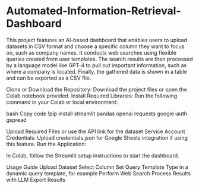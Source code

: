 # Automated-Information-Retrieval-Dashboard

This project features an AI-based dashboard that enables users to upload datasets in CSV format and choose a specific column they want to focus on, such as company names. 
It conducts web searches using flexible queries created from user templates. 
The search results are then processed by a language model like GPT-4 to pull out important information, such as where a company is located. Finally, the gathered data is shown in a table and can be exported as a CSV file.

Clone or Download the Repository:
Download the project files or open the Colab notebook provided.
Install Required Libraries: Run the following command in your Colab or local environment:

bash
Copy code
!pip install streamlit pandas openai requests google-auth gspread


Upload Required Files or use the API link for the dataset
Service Account Credentials: Upload credentials.json for Google Sheets integration if using this feature.
Run the Application:

In Colab, follow the Streamlit setup instructions to start the dashboard.

Usage Guide
Upload Dataset
Select Column
Set Query Template
Type in a dynamic query template, for example
Perform Web Search
Process Results with LLM
Export Results
